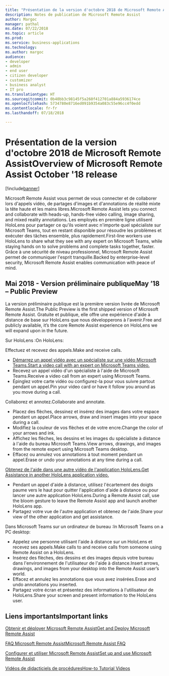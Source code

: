 ```yaml
---
title: "Présentation de la version d'octobre 2018 de Microsoft Remote Assist"
description: Notes de publication de Microsoft Remote Assist
author: Margoc
manager: pathal
ms.date: 07/22/2018
ms.topic: article
ms.prod: 
ms.service: business-applications
ms.technology: 
ms.author: margoc
audience:
- developer
- admin
- end user
- citizen developer
- customizer
- business analyst
- IT pro
ms.translationtype: HT
ms.sourcegitcommit: 0b40bb3c98145f5a260f412701a884a5936174ce
ms.openlocfilehash: 5734780e8716ed091b9354a083c55e96cc4f0edd
ms.contentlocale: fr-fr
ms.lasthandoff: 07/18/2018

---
```


# <a name="overview-of-microsoft-remote-assist-october-18-release"></a><span data-ttu-id="242be-103">Présentation de la version d'octobre 2018 de Microsoft Remote Assist</span><span class="sxs-lookup"><span data-stu-id="242be-103">Overview of Microsoft Remote Assist October '18 release</span></span>

[!include[banner](../../includes/banner.md)]

<span data-ttu-id="242be-104">Microsoft Remote Assist vous permet de vous connecter et de collaborer lors d'appels vidéo, de partages d'images et d'annotations de réalité mixte la tête haute et les mains libres.</span><span class="sxs-lookup"><span data-stu-id="242be-104">Microsoft Remote Assist lets you connect and collaborate with heads-up, hands-free video calling, image sharing, and mixed reality annotations.</span></span> <span data-ttu-id="242be-105">Les employés en première ligne utilisent HoloLens pour partager ce qu'ils voient avec n'importe quel spécialiste sur Microsoft Teams, tout en restant disponible pour résoudre les problèmes et exécuter des tâches ensemble, plus rapidement.</span><span class="sxs-lookup"><span data-stu-id="242be-105">First-line workers use HoloLens to share what they see with any expert on Microsoft Teams, while staying hands on to solve problems and complete tasks together, faster.</span></span> <span data-ttu-id="242be-106">Grâce à une sécurité de niveau professionnel, Microsoft Remote Assist permet de communiquer l'esprit tranquille.</span><span class="sxs-lookup"><span data-stu-id="242be-106">Backed by enterprise-level security, Microsoft Remote Assist enables communication with peace of mind.</span></span>

## <a name="may-18--public-preview"></a><span data-ttu-id="242be-107">Mai 2018 - Version préliminaire publique</span><span class="sxs-lookup"><span data-stu-id="242be-107">May ’18 – Public Preview</span></span>

<span data-ttu-id="242be-108">La version préliminaire publique est la première version livrée de Microsoft Remote Assist.</span><span class="sxs-lookup"><span data-stu-id="242be-108">The Public Preview is the first shipped version of Microsoft Remote Assist.</span></span>  <span data-ttu-id="242be-109">Gratuite et publique, elle offre une expérience d'aide à distance de base sur HoloLens que nous développerons à l'avenir.</span><span class="sxs-lookup"><span data-stu-id="242be-109">Free and publicly available, it’s the core Remote Assist experience on HoloLens we will expand upon in the future.</span></span>

<span data-ttu-id="242be-110">Sur HoloLens :</span><span class="sxs-lookup"><span data-stu-id="242be-110">On HoloLens:</span></span>

<span data-ttu-id="242be-111">Effectuez et recevez des appels.</span><span class="sxs-lookup"><span data-stu-id="242be-111">Make and receive calls.</span></span>
-   [<span data-ttu-id="242be-112">Démarrez un appel vidéo avec un spécialiste sur une vidéo Microsoft Teams.</span><span class="sxs-lookup"><span data-stu-id="242be-112">Start a video call with an expert on Microsoft Teams video.</span></span>](https://www.microsoft.com/videoplayer/embed/RE26Far)
-   <span data-ttu-id="242be-113">Recevez un appel vidéo d'un spécialiste à l'aide de Microsoft Teams.</span><span class="sxs-lookup"><span data-stu-id="242be-113">Receive a video call from an expert using Microsoft Teams.</span></span>
-   <span data-ttu-id="242be-114">Épinglez votre carte vidéo ou configurez-la pour vous suivre partout pendant un appel.</span><span class="sxs-lookup"><span data-stu-id="242be-114">Pin your video card or have it follow you around as you move during a call.</span></span>

<span data-ttu-id="242be-115">Collaborez et annotez.</span><span class="sxs-lookup"><span data-stu-id="242be-115">Collaborate and annotate.</span></span>
-   <span data-ttu-id="242be-116">Placez des flèches, dessinez et insérez des images dans votre espace pendant un appel.</span><span class="sxs-lookup"><span data-stu-id="242be-116">Place arrows, draw and insert images into your space during a call.</span></span>
-   <span data-ttu-id="242be-117">Modifiez la couleur de vos flèches et de votre encre.</span><span class="sxs-lookup"><span data-stu-id="242be-117">Change the color of your arrows and ink.</span></span>
-   <span data-ttu-id="242be-118">Affichez les flèches, les dessins et les images du spécialiste à distance à l'aide du bureau Microsoft Teams.</span><span class="sxs-lookup"><span data-stu-id="242be-118">View arrows, drawings, and images from the remote expert using Microsoft Teams desktop.</span></span>
-   <span data-ttu-id="242be-119">Effacez ou annulez vos annotations à tout moment pendant un appel.</span><span class="sxs-lookup"><span data-stu-id="242be-119">Erase or undo your annotations at any time during a call.</span></span>

[<span data-ttu-id="242be-120">Obtenez de l'aide dans une autre vidéo de l'application HoloLens.</span><span class="sxs-lookup"><span data-stu-id="242be-120">Get Assistance in another HoloLens application video.</span></span>](https://www.microsoft.com/videoplayer/embed/RE26Czd)
-   <span data-ttu-id="242be-121">Pendant un appel d'aide à distance, utilisez l'écartement des doigts paume vers le haut pour quitter l'application d'aide à distance ou pour lancer une autre application HoloLens.</span><span class="sxs-lookup"><span data-stu-id="242be-121">During a Remote Assist call, use the bloom gesture to leave the Remote Assist app and launch another HoloLens app.</span></span>
-   <span data-ttu-id="242be-122">Partagez votre vue de l'autre application et obtenez de l'aide.</span><span class="sxs-lookup"><span data-stu-id="242be-122">Share your view of the other application and get assistance.</span></span> 

<span data-ttu-id="242be-123">Dans Microsoft Teams sur un ordinateur de bureau :</span><span class="sxs-lookup"><span data-stu-id="242be-123">In Microsoft Teams on a PC desktop:</span></span>
-   <span data-ttu-id="242be-124">Appelez une personne utilisant l'aide à distance sur un HoloLens et recevez ses appels.</span><span class="sxs-lookup"><span data-stu-id="242be-124">Make calls to and receive calls from someone using Remote Assist on a HoloLens.</span></span>
-   <span data-ttu-id="242be-125">Insérez des flèches, des dessins et des images depuis votre bureau dans l'environnement de l'utilisateur de l'aide à distance.</span><span class="sxs-lookup"><span data-stu-id="242be-125">Insert arrows, drawings, and images from your desktop into the Remote Assist user’s world.</span></span>
-   <span data-ttu-id="242be-126">Effacez et annulez les annotations que vous avez insérées.</span><span class="sxs-lookup"><span data-stu-id="242be-126">Erase and undo annotations you inserted.</span></span>
-   <span data-ttu-id="242be-127">Partagez votre écran et présentez des informations à l'utilisateur de HoloLens.</span><span class="sxs-lookup"><span data-stu-id="242be-127">Share your screen and present information to the HoloLens user.</span></span>

## <a name="important-links"></a><span data-ttu-id="242be-128">Liens importants</span><span class="sxs-lookup"><span data-stu-id="242be-128">Important links</span></span>

[<span data-ttu-id="242be-129">Obtenir et déployer Microsoft Remote Assist</span><span class="sxs-lookup"><span data-stu-id="242be-129">Get and Deploy Microsoft Remote Assist</span></span>](../hololens/hololens-microsoft-remote-assist-app)

[<span data-ttu-id="242be-130">FAQ Microsoft Remote Assist</span><span class="sxs-lookup"><span data-stu-id="242be-130">Microsoft Remote Assist FAQ</span></span>](https://support.microsoft.com/help/4294428/windows-10-microsoft-remote-assist-faq)

[<span data-ttu-id="242be-131">Configurer et utiliser Microsoft Remote Assist</span><span class="sxs-lookup"><span data-stu-id="242be-131">Set up and use Microsoft Remote Assist</span></span>](https://support.microsoft.com/help/4294812/windows-10-set-up-and-use-microsoft-remote-assist)

[<span data-ttu-id="242be-132">Vidéos de didacticiels de procédures</span><span class="sxs-lookup"><span data-stu-id="242be-132">How-to Tutorial Videos</span></span>](https://support.microsoft.com/help/4295657/how-to-videos-for-microsoft-remote-assist)

